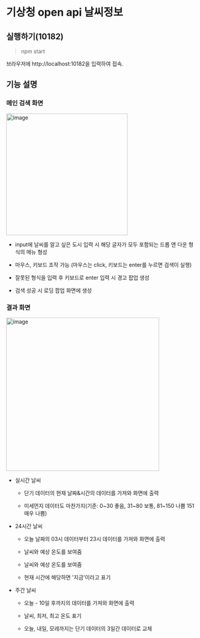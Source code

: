# 기상청 open api 날씨정보 

## 실행하기(10182)
> npm start

브라우저에 http://localhost:10182을 입력하여 접속.

## 기능 설명

### 메인 검색 화면
<p><img width="323" alt="image" src="https://github.com/YuHaeMi/weather-app/assets/113071904/07ff750c-33aa-48a9-9f7a-abc28ebe24a4"></p>
<ul>
  <li>
    <p>input에 날씨를 알고 싶은 도시 입력 시 해당 글자가 모두 포함되는 드롭 앤 다운 형식의 메뉴 형성</p>
  </li>
  <li>
    <p>마우스, 키보드 조작 가능 (마우스는 click, 키보드는 enter를 누르면 검색이 실행)</p>
  </li>
  <li>
    <p>잘못된 형식을 입력 후 키보드로 enter 입력 시 경고 팝업 생성</p>
  </li>
  <li>
    <p>검색 성공 시 로딩 팝업 화면에 생성</p>
  </li>
</ul>


### 결과 화면
<p><img width="407" alt="image" src="https://github.com/YuHaeMi/weather-app/assets/113071904/42e0f0dd-b73e-4eda-aaab-c8c8a80116d9"></p>
  <ul>
    <li>
      <p>실시간 날씨</p>
      <ul>
        <li>
          <p>단기 데이터의 현재 날짜&시간의 데이터를 가져와 화면에 출력</p>
        </li>
        <li>
          <p>미세먼지 데이터도 마찬가지(기준: 0~30 좋음, 31~80 보통, 81~150 나쁨 151 매우 나쁨)</p>
        </li>
      </ul>
    </li>
    <li>
      <p>24시간 날씨</p>
      <ul>
        <li>
          <p>오늘 날짜의 03시 데이터부터 23시 데이터를 가져와 화면에 출력</p>
        </li>
        <li>
          <p>날씨와 예상 온도를 보여줌</p>
        </li>
        <li>
          <p>날씨와 예상 온도를 보여줌</p>
        </li>
        <li>
          <p>현재 시간에 해당하면 '지금'이라고 표기</p>
        </li>
      </ul>
    </li>
    <li>
      <p>주간 날씨</p>
      <ul>
        <li>
          <p>오늘 - 10일 후까지의 데이터를 가져와 화면에 출력</p>
        </li>
        <li>
          <p>날씨, 최저, 최고 온도 표기</p>
        </li>
        <li>
          <p>오늘, 내일, 모레까지는 단기 데이터의 3일간 데이터로 교체</p>
        </li>
      </ul>
    </li>
  </ul>
